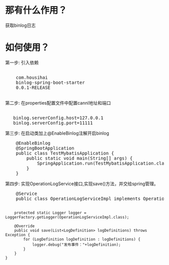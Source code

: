 <h1>那有什么作用？</h1>
<p>获取binlog日志</p>
<h1>如何使用？</h1>
<p>第一步:
      引入依赖</p>
<pre>
   <dependency>
	<groupId>com.housihai</groupId>
	<artifactId>binlog-spring-boot-starter</artifactId>
	<version>0.0.1-RELEASE</version>
   </dependency>
</pre>
<p>第二步:
       在properties配置文件中配置cannl地址和端口</p>
<pre>    
   binlog.serverConfig.host=127.0.0.1
   binlog.serverConfig.port=11111
</pre>

<p>第三步:
      在启动类加上@EnableBinlog注解开启binlog</p>
<pre>
	@EnableBinlog
	@SpringBootApplication
	public class TestMybatisApplication {
		public static void main(String[] args) {
			SpringApplication.run(TestMybatisApplication.class, args);
		}
	}
</pre>

<p>第四步:
        实现OperationLogService接口,实现save()方法，并交给spring管理。</p>
<pre>
   	@Service
	public class OperationLogServiceImpl implements OperationLogService{

		protected static Logger logger = LoggerFactory.getLogger(OperationLogServiceImpl.class);

		@Override
		public void save(List<LogDefinition> logDefinitions) throws Exception {
			for (LogDefinition logDefinition : logDefinitions) {
				logger.debug("发布事件："+logDefinition);
			}
		}
	}
</pre>
